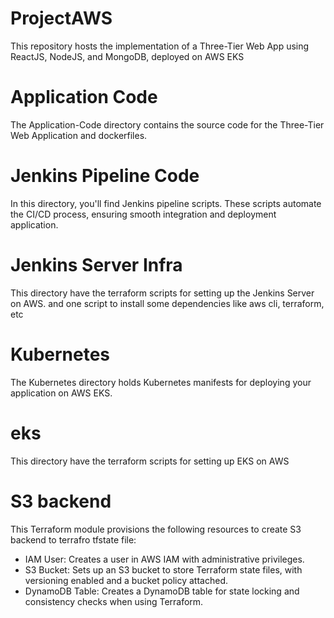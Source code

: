 # ProjectAWS

This repository hosts the implementation of a Three-Tier Web App using ReactJS, NodeJS, and MongoDB, deployed on AWS EKS

# Application Code
The Application-Code directory contains the source code for the Three-Tier Web Application and dockerfiles. 

# Jenkins Pipeline Code
In this directory, you'll find Jenkins pipeline scripts. These scripts automate the CI/CD process, ensuring smooth integration and deployment  application.

# Jenkins Server Infra

This directory have the terraform scripts for setting up the Jenkins Server on AWS. and one script to install some dependencies like aws cli, terraform, etc

# Kubernetes 
The Kubernetes directory holds Kubernetes manifests for deploying your application on AWS EKS. 

# eks
This directory have the terraform scripts for setting up EKS on AWS

# S3 backend

This Terraform module provisions the following resources to create S3 backend to terrafro tfstate file:

- IAM User: Creates a user in AWS IAM with administrative privileges.
- S3 Bucket: Sets up an S3 bucket to store Terraform state files, with versioning enabled and a bucket policy attached.
- DynamoDB Table: Creates a DynamoDB table for state locking and consistency checks when using Terraform.